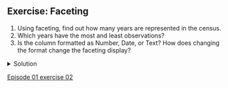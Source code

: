 ## Exercise: Faceting

1. Using faceting, find out how many years are represented in the census.
1. Which years have the most and least observations?
1. Is the column formatted as Number, Date, or Text? How does changing the format change the faceting display?

<details>
  <summary>
    Solution
  </summary>
    <ol>
      <li>For the column <code>yr</code> do <code>Facet</code> > <code>Text facet</code>. A box will appear in the left panel showing that there are 26 unique entries in this column.</li>
      <li>After creating a facet, click <code>Sort by count</code> in the facet box. The year with the most observations is 1997. The least is 1977.</li>
      <li>By default, the column <code>yr</code> is formatted as Text. You can change the format by doing <code>Edit cells</code> > <code>Common transforms</code> > <code>To number</code>. Doing <code>Facet</code> > <code>Numeric facet</code> creates a box in the left panel that shows a histogram of the number of entries per year. Notice that the data is shown as a number, not a date. If you instead transform the column to a date, the program will assume all entries are on January 1st of the year.</li>
  </ol>
</details>
  
[Episode 01 exercise 02](Episode01_ex02.md)
